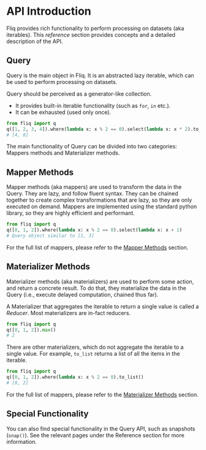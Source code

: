 # API Introduction

Fliq provides rich functionality to perform processing on datasets (aka iterables).
This *reference* section provides concepts and a detailed description of the API.

## Query
Query is the main object in Fliq. It is an abstracted lazy iterable, 
which can be used to perform processing on datasets.

Query should be perceived as a generator-like collection.

* It provides built-in iterable functionality (such as `for`, `in` etc.).
* It can be exhausted (used only once).

```python
from fliq import q
q([1, 2, 3, 4]).where(lambda x: x % 2 == 0).select(lambda x: x * 2).to_list() 
# [4, 8]  
```

The main functionality of Query can be divided into two categories: 
Mappers methods and Materializer methods.

## Mapper Methods

Mapper methods (aka mappers) are used to transform the data in the Query. They are lazy, and follow fluent syntax.
They can be chained together to create complex transformations that are lazy, 
so they are only executed on demand.
Mappers are implemented using the standard python library, 
so they are highly efficient and performant.

```python
from fliq import q
q([0, 1, 2]).where(lambda x: x % 2 == 0).select(lambda x: x + 1) 
# Query object similar to [1, 3]
```

For the full list of mappers, please refer to the [Mapper Methods](mapper_methods.md) section.

## Materializer Methods

Materializer methods (aka materializers) are used to perform some action, and return a concrete result.
To do that, they materialize the data in the Query 
(i.e., execute delayed computation, chained thus far).

A Materializer that aggregates the iterable to return a single value is called a _Reducer_.
Most materializers are in-fact reducers.

```python
from fliq import q
q([0, 1, 2]).max() 
# 2
```

There are other materializers, which do not aggregate the iterable to a single value.
For example, `to_list` returns a list of all the items in the iterable.

```python
from fliq import q
q([0, 1, 2]).where(lambda x: x % 2 == 0).to_list() 
# [0, 2]
```

For the full list of mappers, please refer to the [Materializer Methods](materializer_methods.md) section.

## Special Functionality

You can also find special functionality in the Query API, such as snapshots (`snap()`).
See the relevant pages under the Reference section for more information.